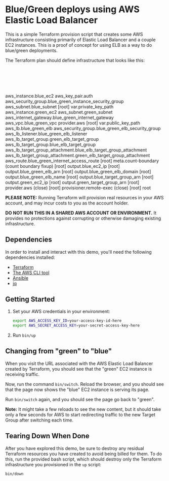 # Blue/Green deploys using AWS Elastic Load Balancer

This is a simple Terraform provision script that creates some AWS infrastructure
consisting primarily of Elastic Load Balancer and a couple EC2 instances. This
is a proof of concept for using ELB as a way to do blue/green deployments.

The Terraform plan should define infrastructure that looks like this:

<?xml version="1.0" encoding="UTF-8" standalone="no"?>
<!DOCTYPE svg PUBLIC "-//W3C//DTD SVG 1.1//EN"
 "http://www.w3.org/Graphics/SVG/1.1/DTD/svg11.dtd">
<!-- Generated by graphviz version 2.38.0 (20140413.2041)
 -->
<!-- Title: %3 Pages: 1 -->
<svg width="3592pt" height="476pt"
 viewBox="0.00 0.00 3592.18 476.00" xmlns="http://www.w3.org/2000/svg" xmlns:xlink="http://www.w3.org/1999/xlink">
<g id="graph0" class="graph" transform="scale(1 1) rotate(0) translate(4 472)">
<title>%3</title>
<polygon fill="white" stroke="none" points="-4,4 -4,-472 3588.18,-472 3588.18,4 -4,4"/>
<!-- [root] aws_instance.blue_ec2 -->
<g id="node1" class="node"><title>[root] aws_instance.blue_ec2</title>
<polygon fill="none" stroke="black" points="2694.93,-252 2550.58,-252 2550.58,-216 2694.93,-216 2694.93,-252"/>
<text text-anchor="middle" x="2622.75" y="-229.8" font-family="Times,serif" font-size="14.00">aws_instance.blue_ec2</text>
</g>
<!-- [root] aws_key_pair.auth -->
<g id="node4" class="node"><title>[root] aws_key_pair.auth</title>
<polygon fill="none" stroke="black" points="3012.84,-180 2892.66,-180 2892.66,-144 3012.84,-144 3012.84,-180"/>
<text text-anchor="middle" x="2952.75" y="-157.8" font-family="Times,serif" font-size="14.00">aws_key_pair.auth</text>
</g>
<!-- [root] aws_instance.blue_ec2&#45;&gt;[root] aws_key_pair.auth -->
<g id="edge1" class="edge"><title>[root] aws_instance.blue_ec2&#45;&gt;[root] aws_key_pair.auth</title>
<path fill="none" stroke="black" d="M2695.17,-217.766C2698.07,-217.167 2700.94,-216.577 2703.75,-216 2780.56,-200.261 2802.44,-197.93 2882.52,-180.228"/>
<polygon fill="black" stroke="black" points="2883.58,-183.578 2892.58,-177.991 2882.06,-176.745 2883.58,-183.578"/>
</g>
<!-- [root] aws_security_group.blue_green_instance_security_group -->
<g id="node13" class="node"><title>[root] aws_security_group.blue_green_instance_security_group</title>
<polygon fill="none" stroke="black" points="2875.05,-180 2536.46,-180 2536.46,-144 2875.05,-144 2875.05,-180"/>
<text text-anchor="middle" x="2705.75" y="-157.8" font-family="Times,serif" font-size="14.00">aws_security_group.blue_green_instance_security_group</text>
</g>
<!-- [root] aws_instance.blue_ec2&#45;&gt;[root] aws_security_group.blue_green_instance_security_group -->
<g id="edge2" class="edge"><title>[root] aws_instance.blue_ec2&#45;&gt;[root] aws_security_group.blue_green_instance_security_group</title>
<path fill="none" stroke="black" d="M2643.27,-215.697C2653.62,-206.965 2666.34,-196.24 2677.59,-186.75"/>
<polygon fill="black" stroke="black" points="2680.09,-189.227 2685.47,-180.104 2675.57,-183.876 2680.09,-189.227"/>
</g>
<!-- [root] aws_subnet.blue_subnet -->
<g id="node14" class="node"><title>[root] aws_subnet.blue_subnet</title>
<polygon fill="none" stroke="black" points="2109.23,-180 1956.27,-180 1956.27,-144 2109.23,-144 2109.23,-180"/>
<text text-anchor="middle" x="2032.75" y="-157.8" font-family="Times,serif" font-size="14.00">aws_subnet.blue_subnet</text>
</g>
<!-- [root] aws_instance.blue_ec2&#45;&gt;[root] aws_subnet.blue_subnet -->
<g id="edge3" class="edge"><title>[root] aws_instance.blue_ec2&#45;&gt;[root] aws_subnet.blue_subnet</title>
<path fill="none" stroke="black" d="M2550.57,-227.544C2454.33,-219.798 2278.54,-204.001 2119.14,-180.137"/>
<polygon fill="black" stroke="black" points="2119.56,-176.661 2109.15,-178.627 2118.52,-183.582 2119.56,-176.661"/>
</g>
<!-- [root] var.private_key_path -->
<g id="node18" class="node"><title>[root] var.private_key_path</title>
<ellipse fill="none" stroke="black" cx="2411.75" cy="-162" rx="106.725" ry="18"/>
<text text-anchor="middle" x="2411.75" y="-157.8" font-family="Times,serif" font-size="14.00">[root] var.private_key_path</text>
</g>
<!-- [root] aws_instance.blue_ec2&#45;&gt;[root] var.private_key_path -->
<g id="edge4" class="edge"><title>[root] aws_instance.blue_ec2&#45;&gt;[root] var.private_key_path</title>
<path fill="none" stroke="black" d="M2571.41,-215.966C2540.01,-205.55 2499.84,-192.222 2467.64,-181.541"/>
<polygon fill="black" stroke="black" points="2468.52,-178.145 2457.93,-178.318 2466.32,-184.789 2468.52,-178.145"/>
</g>
<!-- [root] aws_instance.green_ec2 -->
<g id="node2" class="node"><title>[root] aws_instance.green_ec2</title>
<polygon fill="none" stroke="black" points="2864.41,-252 2713.09,-252 2713.09,-216 2864.41,-216 2864.41,-252"/>
<text text-anchor="middle" x="2788.75" y="-229.8" font-family="Times,serif" font-size="14.00">aws_instance.green_ec2</text>
</g>
<!-- [root] aws_instance.green_ec2&#45;&gt;[root] aws_key_pair.auth -->
<g id="edge5" class="edge"><title>[root] aws_instance.green_ec2&#45;&gt;[root] aws_key_pair.auth</title>
<path fill="none" stroke="black" d="M2828.87,-215.876C2851.39,-206.264 2879.67,-194.193 2903.52,-184.013"/>
<polygon fill="black" stroke="black" points="2904.94,-187.213 2912.77,-180.068 2902.19,-180.775 2904.94,-187.213"/>
</g>
<!-- [root] aws_instance.green_ec2&#45;&gt;[root] aws_security_group.blue_green_instance_security_group -->
<g id="edge6" class="edge"><title>[root] aws_instance.green_ec2&#45;&gt;[root] aws_security_group.blue_green_instance_security_group</title>
<path fill="none" stroke="black" d="M2768.24,-215.697C2757.88,-206.965 2745.17,-196.24 2733.91,-186.75"/>
<polygon fill="black" stroke="black" points="2735.94,-183.876 2726.03,-180.104 2731.42,-189.227 2735.94,-183.876"/>
</g>
<!-- [root] aws_subnet.green_subnet -->
<g id="node15" class="node"><title>[root] aws_subnet.green_subnet</title>
<polygon fill="none" stroke="black" points="2286.72,-180 2126.79,-180 2126.79,-144 2286.72,-144 2286.72,-180"/>
<text text-anchor="middle" x="2206.75" y="-157.8" font-family="Times,serif" font-size="14.00">aws_subnet.green_subnet</text>
</g>
<!-- [root] aws_instance.green_ec2&#45;&gt;[root] aws_subnet.green_subnet -->
<g id="edge7" class="edge"><title>[root] aws_instance.green_ec2&#45;&gt;[root] aws_subnet.green_subnet</title>
<path fill="none" stroke="black" d="M2712.83,-217.386C2709.77,-216.893 2706.73,-216.428 2703.75,-216 2526.82,-190.579 2477.81,-204.58 2296.87,-180.066"/>
<polygon fill="black" stroke="black" points="2297.13,-176.569 2286.74,-178.673 2296.17,-183.503 2297.13,-176.569"/>
</g>
<!-- [root] aws_instance.green_ec2&#45;&gt;[root] var.private_key_path -->
<g id="edge8" class="edge"><title>[root] aws_instance.green_ec2&#45;&gt;[root] var.private_key_path</title>
<path fill="none" stroke="black" d="M2712.77,-217.733C2709.72,-217.143 2706.71,-216.564 2703.75,-216 2632.47,-202.403 2551.23,-187.724 2492.57,-177.27"/>
<polygon fill="black" stroke="black" points="2493.08,-173.806 2482.62,-175.499 2491.86,-180.697 2493.08,-173.806"/>
</g>
<!-- [root] aws_internet_gateway.blue_green_internet_gateway -->
<g id="node3" class="node"><title>[root] aws_internet_gateway.blue_green_internet_gateway</title>
<polygon fill="none" stroke="black" points="490.612,-252 180.896,-252 180.896,-216 490.612,-216 490.612,-252"/>
<text text-anchor="middle" x="335.754" y="-229.8" font-family="Times,serif" font-size="14.00">aws_internet_gateway.blue_green_internet_gateway</text>
</g>
<!-- [root] aws_vpc.blue_green_vpc -->
<g id="node16" class="node"><title>[root] aws_vpc.blue_green_vpc</title>
<polygon fill="none" stroke="black" points="1986.65,-108 1828.86,-108 1828.86,-72 1986.65,-72 1986.65,-108"/>
<text text-anchor="middle" x="1907.75" y="-85.8" font-family="Times,serif" font-size="14.00">aws_vpc.blue_green_vpc</text>
</g>
<!-- [root] aws_internet_gateway.blue_green_internet_gateway&#45;&gt;[root] aws_vpc.blue_green_vpc -->
<g id="edge9" class="edge"><title>[root] aws_internet_gateway.blue_green_internet_gateway&#45;&gt;[root] aws_vpc.blue_green_vpc</title>
<path fill="none" stroke="black" d="M490.483,-217.003C671.314,-198.504 979.605,-167.576 1244.75,-144 1449.97,-125.753 1691.18,-107.196 1818.53,-97.625"/>
<polygon fill="black" stroke="black" points="1818.91,-101.106 1828.62,-96.8674 1818.39,-94.1258 1818.91,-101.106"/>
</g>
<!-- [root] provider.aws -->
<g id="node17" class="node"><title>[root] provider.aws</title>
<polygon fill="none" stroke="black" points="2193.75,-36 2115.15,-18 2193.75,-3.55271e-15 2272.36,-18 2193.75,-36"/>
<text text-anchor="middle" x="2193.75" y="-13.8" font-family="Times,serif" font-size="14.00">provider.aws</text>
</g>
<!-- [root] aws_key_pair.auth&#45;&gt;[root] provider.aws -->
<g id="edge10" class="edge"><title>[root] aws_key_pair.auth&#45;&gt;[root] provider.aws</title>
<path fill="none" stroke="black" d="M2892.59,-145.944C2889.61,-145.27 2886.65,-144.618 2883.75,-144 2648.28,-93.7148 2364.8,-46.5182 2248.05,-27.6521"/>
<polygon fill="black" stroke="black" points="2248.37,-24.1585 2237.94,-26.022 2247.25,-31.0692 2248.37,-24.1585"/>
</g>
<!-- [root] var.public_key_path -->
<g id="node19" class="node"><title>[root] var.public_key_path</title>
<ellipse fill="none" stroke="black" cx="2952.75" cy="-90" rx="104.328" ry="18"/>
<text text-anchor="middle" x="2952.75" y="-85.8" font-family="Times,serif" font-size="14.00">[root] var.public_key_path</text>
</g>
<!-- [root] aws_key_pair.auth&#45;&gt;[root] var.public_key_path -->
<g id="edge11" class="edge"><title>[root] aws_key_pair.auth&#45;&gt;[root] var.public_key_path</title>
<path fill="none" stroke="black" d="M2952.75,-143.697C2952.75,-135.983 2952.75,-126.712 2952.75,-118.112"/>
<polygon fill="black" stroke="black" points="2956.25,-118.104 2952.75,-108.104 2949.25,-118.104 2956.25,-118.104"/>
</g>
<!-- [root] aws_lb.blue_green_elb -->
<g id="node5" class="node"><title>[root] aws_lb.blue_green_elb</title>
<polygon fill="none" stroke="black" points="2192.71,-252 2046.79,-252 2046.79,-216 2192.71,-216 2192.71,-252"/>
<text text-anchor="middle" x="2119.75" y="-229.8" font-family="Times,serif" font-size="14.00">aws_lb.blue_green_elb</text>
</g>
<!-- [root] aws_security_group.blue_green_elb_security_group -->
<g id="node12" class="node"><title>[root] aws_security_group.blue_green_elb_security_group</title>
<polygon fill="none" stroke="black" points="1938.28,-180 1629.23,-180 1629.23,-144 1938.28,-144 1938.28,-180"/>
<text text-anchor="middle" x="1783.75" y="-157.8" font-family="Times,serif" font-size="14.00">aws_security_group.blue_green_elb_security_group</text>
</g>
<!-- [root] aws_lb.blue_green_elb&#45;&gt;[root] aws_security_group.blue_green_elb_security_group -->
<g id="edge12" class="edge"><title>[root] aws_lb.blue_green_elb&#45;&gt;[root] aws_security_group.blue_green_elb_security_group</title>
<path fill="none" stroke="black" d="M2046.85,-217.811C1996.52,-207.325 1929.21,-193.303 1875.27,-182.066"/>
<polygon fill="black" stroke="black" points="1875.87,-178.615 1865.36,-180.002 1874.44,-185.468 1875.87,-178.615"/>
</g>
<!-- [root] aws_lb.blue_green_elb&#45;&gt;[root] aws_subnet.blue_subnet -->
<g id="edge13" class="edge"><title>[root] aws_lb.blue_green_elb&#45;&gt;[root] aws_subnet.blue_subnet</title>
<path fill="none" stroke="black" d="M2098.25,-215.697C2087.29,-206.881 2073.81,-196.032 2061.93,-186.474"/>
<polygon fill="black" stroke="black" points="2064,-183.646 2054.01,-180.104 2059.61,-189.1 2064,-183.646"/>
</g>
<!-- [root] aws_lb.blue_green_elb&#45;&gt;[root] aws_subnet.green_subnet -->
<g id="edge14" class="edge"><title>[root] aws_lb.blue_green_elb&#45;&gt;[root] aws_subnet.green_subnet</title>
<path fill="none" stroke="black" d="M2141.26,-215.697C2152.22,-206.881 2165.7,-196.032 2177.58,-186.474"/>
<polygon fill="black" stroke="black" points="2179.9,-189.1 2185.5,-180.104 2175.51,-183.646 2179.9,-189.1"/>
</g>
<!-- [root] aws_lb_listener.blue_green_elb_listener -->
<g id="node6" class="node"><title>[root] aws_lb_listener.blue_green_elb_listener</title>
<polygon fill="none" stroke="black" points="1541.36,-324 1300.15,-324 1300.15,-288 1541.36,-288 1541.36,-324"/>
<text text-anchor="middle" x="1420.75" y="-301.8" font-family="Times,serif" font-size="14.00">aws_lb_listener.blue_green_elb_listener</text>
</g>
<!-- [root] aws_lb_listener.blue_green_elb_listener&#45;&gt;[root] aws_lb.blue_green_elb -->
<g id="edge15" class="edge"><title>[root] aws_lb_listener.blue_green_elb_listener&#45;&gt;[root] aws_lb.blue_green_elb</title>
<path fill="none" stroke="black" d="M1541.59,-288.933C1544.34,-288.614 1547.06,-288.303 1549.75,-288 1722.63,-268.579 1925.57,-250.939 2036.65,-241.723"/>
<polygon fill="black" stroke="black" points="2037.1,-245.198 2046.78,-240.885 2036.53,-238.221 2037.1,-245.198"/>
</g>
<!-- [root] aws_lb_target_group.green_elb_target_group -->
<g id="node8" class="node"><title>[root] aws_lb_target_group.green_elb_target_group</title>
<polygon fill="none" stroke="black" points="1601.18,-252 1330.33,-252 1330.33,-216 1601.18,-216 1601.18,-252"/>
<text text-anchor="middle" x="1465.75" y="-229.8" font-family="Times,serif" font-size="14.00">aws_lb_target_group.green_elb_target_group</text>
</g>
<!-- [root] aws_lb_listener.blue_green_elb_listener&#45;&gt;[root] aws_lb_target_group.green_elb_target_group -->
<g id="edge16" class="edge"><title>[root] aws_lb_listener.blue_green_elb_listener&#45;&gt;[root] aws_lb_target_group.green_elb_target_group</title>
<path fill="none" stroke="black" d="M1431.88,-287.697C1437.11,-279.559 1443.45,-269.689 1449.23,-260.701"/>
<polygon fill="black" stroke="black" points="1452.29,-262.409 1454.76,-252.104 1446.41,-258.623 1452.29,-262.409"/>
</g>
<!-- [root] aws_lb_target_group.blue_elb_target_group -->
<g id="node7" class="node"><title>[root] aws_lb_target_group.blue_elb_target_group</title>
<polygon fill="none" stroke="black" points="973.693,-252 709.814,-252 709.814,-216 973.693,-216 973.693,-252"/>
<text text-anchor="middle" x="841.754" y="-229.8" font-family="Times,serif" font-size="14.00">aws_lb_target_group.blue_elb_target_group</text>
</g>
<!-- [root] aws_lb_target_group.blue_elb_target_group&#45;&gt;[root] aws_vpc.blue_green_vpc -->
<g id="edge17" class="edge"><title>[root] aws_lb_target_group.blue_elb_target_group&#45;&gt;[root] aws_vpc.blue_green_vpc</title>
<path fill="none" stroke="black" d="M969.544,-215.977C1188.34,-186.831 1629.37,-128.082 1818.41,-102.901"/>
<polygon fill="black" stroke="black" points="1819.14,-106.335 1828.59,-101.545 1818.22,-99.3964 1819.14,-106.335"/>
</g>
<!-- [root] aws_lb_target_group.green_elb_target_group&#45;&gt;[root] aws_vpc.blue_green_vpc -->
<g id="edge18" class="edge"><title>[root] aws_lb_target_group.green_elb_target_group&#45;&gt;[root] aws_vpc.blue_green_vpc</title>
<path fill="none" stroke="black" d="M1489.28,-215.94C1518.44,-195.637 1570.35,-162.202 1619.75,-144 1684.11,-120.289 1760.61,-106.85 1818.59,-99.4418"/>
<polygon fill="black" stroke="black" points="1819.33,-102.877 1828.83,-98.1717 1818.47,-95.9298 1819.33,-102.877"/>
</g>
<!-- [root] aws_lb_target_group_attachment.blue_elb_target_group_attachment -->
<g id="node9" class="node"><title>[root] aws_lb_target_group_attachment.blue_elb_target_group_attachment</title>
<polygon fill="none" stroke="black" points="686.022,-324 285.486,-324 285.486,-288 686.022,-288 686.022,-324"/>
<text text-anchor="middle" x="485.754" y="-301.8" font-family="Times,serif" font-size="14.00">aws_lb_target_group_attachment.blue_elb_target_group_attachment</text>
</g>
<!-- [root] aws_lb_target_group_attachment.blue_elb_target_group_attachment&#45;&gt;[root] aws_instance.blue_ec2 -->
<g id="edge19" class="edge"><title>[root] aws_lb_target_group_attachment.blue_elb_target_group_attachment&#45;&gt;[root] aws_instance.blue_ec2</title>
<path fill="none" stroke="black" d="M686.243,-288.464C689.098,-288.303 691.936,-288.148 694.754,-288 1363.8,-252.828 1532.13,-273.516 2201.75,-252 2319.43,-248.219 2455.56,-242.472 2540.42,-238.726"/>
<polygon fill="black" stroke="black" points="2540.67,-242.218 2550.51,-238.28 2540.36,-235.225 2540.67,-242.218"/>
</g>
<!-- [root] aws_lb_target_group_attachment.blue_elb_target_group_attachment&#45;&gt;[root] aws_lb_target_group.blue_elb_target_group -->
<g id="edge20" class="edge"><title>[root] aws_lb_target_group_attachment.blue_elb_target_group_attachment&#45;&gt;[root] aws_lb_target_group.blue_elb_target_group</title>
<path fill="none" stroke="black" d="M572.386,-287.966C624.603,-277.698 691.212,-264.601 745.129,-253.999"/>
<polygon fill="black" stroke="black" points="745.905,-257.414 755.042,-252.05 744.555,-250.545 745.905,-257.414"/>
</g>
<!-- [root] aws_lb_target_group_attachment.green_elb_target_group_attachment -->
<g id="node10" class="node"><title>[root] aws_lb_target_group_attachment.green_elb_target_group_attachment</title>
<polygon fill="none" stroke="black" points="1966.51,-324 1559,-324 1559,-288 1966.51,-288 1966.51,-324"/>
<text text-anchor="middle" x="1762.75" y="-301.8" font-family="Times,serif" font-size="14.00">aws_lb_target_group_attachment.green_elb_target_group_attachment</text>
</g>
<!-- [root] aws_lb_target_group_attachment.green_elb_target_group_attachment&#45;&gt;[root] aws_instance.green_ec2 -->
<g id="edge21" class="edge"><title>[root] aws_lb_target_group_attachment.green_elb_target_group_attachment&#45;&gt;[root] aws_instance.green_ec2</title>
<path fill="none" stroke="black" d="M1966.52,-288.606C1969.62,-288.4 1972.7,-288.197 1975.75,-288 2295.72,-267.325 2380.53,-291.372 2702.75,-252.004"/>
<polygon fill="black" stroke="black" points="2703.35,-255.458 2712.84,-250.76 2702.49,-248.51 2703.35,-255.458"/>
</g>
<!-- [root] aws_lb_target_group_attachment.green_elb_target_group_attachment&#45;&gt;[root] aws_lb_target_group.green_elb_target_group -->
<g id="edge22" class="edge"><title>[root] aws_lb_target_group_attachment.green_elb_target_group_attachment&#45;&gt;[root] aws_lb_target_group.green_elb_target_group</title>
<path fill="none" stroke="black" d="M1690.48,-287.966C1647.46,-277.826 1592.73,-264.927 1548.05,-254.396"/>
<polygon fill="black" stroke="black" points="1548.63,-250.938 1538.09,-252.05 1547.03,-257.751 1548.63,-250.938"/>
</g>
<!-- [root] aws_route.blue_green_internet_access_route -->
<g id="node11" class="node"><title>[root] aws_route.blue_green_internet_access_route</title>
<polygon fill="none" stroke="black" points="267.262,-324 0.245642,-324 0.245642,-288 267.262,-288 267.262,-324"/>
<text text-anchor="middle" x="133.754" y="-301.8" font-family="Times,serif" font-size="14.00">aws_route.blue_green_internet_access_route</text>
</g>
<!-- [root] aws_route.blue_green_internet_access_route&#45;&gt;[root] aws_internet_gateway.blue_green_internet_gateway -->
<g id="edge23" class="edge"><title>[root] aws_route.blue_green_internet_access_route&#45;&gt;[root] aws_internet_gateway.blue_green_internet_gateway</title>
<path fill="none" stroke="black" d="M182.91,-287.966C211.257,-278.142 247.079,-265.729 276.917,-255.389"/>
<polygon fill="black" stroke="black" points="278.074,-258.692 286.377,-252.111 275.782,-252.078 278.074,-258.692"/>
</g>
<!-- [root] aws_security_group.blue_green_elb_security_group&#45;&gt;[root] aws_vpc.blue_green_vpc -->
<g id="edge24" class="edge"><title>[root] aws_security_group.blue_green_elb_security_group&#45;&gt;[root] aws_vpc.blue_green_vpc</title>
<path fill="none" stroke="black" d="M1814.09,-143.876C1830.45,-134.639 1850.84,-123.131 1868.41,-113.212"/>
<polygon fill="black" stroke="black" points="1870.32,-116.154 1877.3,-108.19 1866.87,-110.058 1870.32,-116.154"/>
</g>
<!-- [root] aws_security_group.blue_green_instance_security_group&#45;&gt;[root] aws_vpc.blue_green_vpc -->
<g id="edge25" class="edge"><title>[root] aws_security_group.blue_green_instance_security_group&#45;&gt;[root] aws_vpc.blue_green_vpc</title>
<path fill="none" stroke="black" d="M2536.17,-144.765C2533.34,-144.507 2530.54,-144.252 2527.75,-144 2339.05,-126.924 2117.9,-108.369 1997.33,-98.3765"/>
<polygon fill="black" stroke="black" points="1997.31,-94.8623 1987.05,-97.5249 1996.73,-101.838 1997.31,-94.8623"/>
</g>
<!-- [root] aws_subnet.blue_subnet&#45;&gt;[root] aws_vpc.blue_green_vpc -->
<g id="edge26" class="edge"><title>[root] aws_subnet.blue_subnet&#45;&gt;[root] aws_vpc.blue_green_vpc</title>
<path fill="none" stroke="black" d="M2002.18,-143.876C1985.68,-134.639 1965.13,-123.131 1947.42,-113.212"/>
<polygon fill="black" stroke="black" points="1948.89,-110.022 1938.45,-108.19 1945.46,-116.13 1948.89,-110.022"/>
</g>
<!-- [root] aws_subnet.green_subnet&#45;&gt;[root] aws_vpc.blue_green_vpc -->
<g id="edge27" class="edge"><title>[root] aws_subnet.green_subnet&#45;&gt;[root] aws_vpc.blue_green_vpc</title>
<path fill="none" stroke="black" d="M2133.99,-143.966C2090.59,-133.805 2035.35,-120.872 1990.32,-110.33"/>
<polygon fill="black" stroke="black" points="1991.12,-106.922 1980.58,-108.05 1989.52,-113.737 1991.12,-106.922"/>
</g>
<!-- [root] aws_vpc.blue_green_vpc&#45;&gt;[root] provider.aws -->
<g id="edge28" class="edge"><title>[root] aws_vpc.blue_green_vpc&#45;&gt;[root] provider.aws</title>
<path fill="none" stroke="black" d="M1977.35,-71.9656C2030.23,-59.0231 2101.48,-41.5838 2147.52,-30.3151"/>
<polygon fill="black" stroke="black" points="2148.64,-33.646 2157.52,-27.8689 2146.97,-26.8467 2148.64,-33.646"/>
</g>
<!-- [root] meta.count&#45;boundary (count boundary fixup) -->
<g id="node20" class="node"><title>[root] meta.count&#45;boundary (count boundary fixup)</title>
<ellipse fill="none" stroke="black" cx="1762.75" cy="-378" rx="191.693" ry="18"/>
<text text-anchor="middle" x="1762.75" y="-373.8" font-family="Times,serif" font-size="14.00">[root] meta.count&#45;boundary (count boundary fixup)</text>
</g>
<!-- [root] meta.count&#45;boundary (count boundary fixup)&#45;&gt;[root] aws_lb_listener.blue_green_elb_listener -->
<g id="edge29" class="edge"><title>[root] meta.count&#45;boundary (count boundary fixup)&#45;&gt;[root] aws_lb_listener.blue_green_elb_listener</title>
<path fill="none" stroke="black" d="M1686.85,-361.465C1635.81,-351.018 1568.2,-337.18 1513.9,-326.066"/>
<polygon fill="black" stroke="black" points="1514.43,-322.6 1503.93,-324.024 1513.02,-329.458 1514.43,-322.6"/>
</g>
<!-- [root] meta.count&#45;boundary (count boundary fixup)&#45;&gt;[root] aws_lb_target_group_attachment.blue_elb_target_group_attachment -->
<g id="edge30" class="edge"><title>[root] meta.count&#45;boundary (count boundary fixup)&#45;&gt;[root] aws_lb_target_group_attachment.blue_elb_target_group_attachment</title>
<path fill="none" stroke="black" d="M1621.4,-365.812C1592.42,-363.714 1562.11,-361.66 1533.75,-360 1164.53,-338.379 1068.99,-346.974 696.502,-324.094"/>
<polygon fill="black" stroke="black" points="696.444,-320.584 686.247,-323.461 696.012,-327.571 696.444,-320.584"/>
</g>
<!-- [root] meta.count&#45;boundary (count boundary fixup)&#45;&gt;[root] aws_lb_target_group_attachment.green_elb_target_group_attachment -->
<g id="edge31" class="edge"><title>[root] meta.count&#45;boundary (count boundary fixup)&#45;&gt;[root] aws_lb_target_group_attachment.green_elb_target_group_attachment</title>
<path fill="none" stroke="black" d="M1762.75,-359.697C1762.75,-351.983 1762.75,-342.712 1762.75,-334.112"/>
<polygon fill="black" stroke="black" points="1766.25,-334.104 1762.75,-324.104 1759.25,-334.104 1766.25,-334.104"/>
</g>
<!-- [root] meta.count&#45;boundary (count boundary fixup)&#45;&gt;[root] aws_route.blue_green_internet_access_route -->
<g id="edge32" class="edge"><title>[root] meta.count&#45;boundary (count boundary fixup)&#45;&gt;[root] aws_route.blue_green_internet_access_route</title>
<path fill="none" stroke="black" d="M1623.25,-365.627C1593.71,-363.505 1562.72,-361.489 1533.75,-360 979.002,-331.48 835.884,-364.621 277.637,-324.016"/>
<polygon fill="black" stroke="black" points="277.534,-320.499 267.305,-323.26 277.023,-327.481 277.534,-320.499"/>
</g>
<!-- [root] output.blue_ec2_ip -->
<g id="node21" class="node"><title>[root] output.blue_ec2_ip</title>
<ellipse fill="none" stroke="black" cx="2949.75" cy="-306" rx="100.469" ry="18"/>
<text text-anchor="middle" x="2949.75" y="-301.8" font-family="Times,serif" font-size="14.00">[root] output.blue_ec2_ip</text>
</g>
<!-- [root] meta.count&#45;boundary (count boundary fixup)&#45;&gt;[root] output.blue_ec2_ip -->
<g id="edge33" class="edge"><title>[root] meta.count&#45;boundary (count boundary fixup)&#45;&gt;[root] output.blue_ec2_ip</title>
<path fill="none" stroke="black" d="M1949.2,-373.804C2164.47,-368.73 2528.99,-355.886 2840.75,-324 2850.23,-323.031 2860.13,-321.797 2869.95,-320.438"/>
<polygon fill="black" stroke="black" points="2870.72,-323.863 2880.12,-318.981 2869.72,-316.934 2870.72,-323.863"/>
</g>
<!-- [root] output.blue_green_elb_arn -->
<g id="node22" class="node"><title>[root] output.blue_green_elb_arn</title>
<ellipse fill="none" stroke="black" cx="2400.75" cy="-306" rx="127.48" ry="18"/>
<text text-anchor="middle" x="2400.75" y="-301.8" font-family="Times,serif" font-size="14.00">[root] output.blue_green_elb_arn</text>
</g>
<!-- [root] meta.count&#45;boundary (count boundary fixup)&#45;&gt;[root] output.blue_green_elb_arn -->
<g id="edge34" class="edge"><title>[root] meta.count&#45;boundary (count boundary fixup)&#45;&gt;[root] output.blue_green_elb_arn</title>
<path fill="none" stroke="black" d="M1888.16,-364.368C1989.54,-354.003 2135.91,-338.693 2263.75,-324 2275.29,-322.675 2287.36,-321.242 2299.36,-319.79"/>
<polygon fill="black" stroke="black" points="2299.9,-323.251 2309.4,-318.569 2299.05,-316.302 2299.9,-323.251"/>
</g>
<!-- [root] output.blue_green_elb_domain -->
<g id="node23" class="node"><title>[root] output.blue_green_elb_domain</title>
<ellipse fill="none" stroke="black" cx="2688.75" cy="-306" rx="142.949" ry="18"/>
<text text-anchor="middle" x="2688.75" y="-301.8" font-family="Times,serif" font-size="14.00">[root] output.blue_green_elb_domain</text>
</g>
<!-- [root] meta.count&#45;boundary (count boundary fixup)&#45;&gt;[root] output.blue_green_elb_domain -->
<g id="edge35" class="edge"><title>[root] meta.count&#45;boundary (count boundary fixup)&#45;&gt;[root] output.blue_green_elb_domain</title>
<path fill="none" stroke="black" d="M1922.64,-368.065C2079.26,-358.837 2324.64,-343.115 2536.75,-324 2550.16,-322.792 2564.22,-321.395 2578.14,-319.933"/>
<polygon fill="black" stroke="black" points="2578.68,-323.396 2588.25,-318.858 2577.93,-316.435 2578.68,-323.396"/>
</g>
<!-- [root] output.blue_green_elb_name -->
<g id="node24" class="node"><title>[root] output.blue_green_elb_name</title>
<ellipse fill="none" stroke="black" cx="2119.75" cy="-306" rx="135.198" ry="18"/>
<text text-anchor="middle" x="2119.75" y="-301.8" font-family="Times,serif" font-size="14.00">[root] output.blue_green_elb_name</text>
</g>
<!-- [root] meta.count&#45;boundary (count boundary fixup)&#45;&gt;[root] output.blue_green_elb_name -->
<g id="edge36" class="edge"><title>[root] meta.count&#45;boundary (count boundary fixup)&#45;&gt;[root] output.blue_green_elb_name</title>
<path fill="none" stroke="black" d="M1841.54,-361.552C1899.58,-350.171 1978.33,-334.731 2037.23,-323.182"/>
<polygon fill="black" stroke="black" points="2038.1,-326.577 2047.24,-321.218 2036.76,-319.707 2038.1,-326.577"/>
</g>
<!-- [root] output.blue_target_group_arn -->
<g id="node25" class="node"><title>[root] output.blue_target_group_arn</title>
<ellipse fill="none" stroke="black" cx="841.754" cy="-306" rx="137.81" ry="18"/>
<text text-anchor="middle" x="841.754" y="-301.8" font-family="Times,serif" font-size="14.00">[root] output.blue_target_group_arn</text>
</g>
<!-- [root] meta.count&#45;boundary (count boundary fixup)&#45;&gt;[root] output.blue_target_group_arn -->
<g id="edge37" class="edge"><title>[root] meta.count&#45;boundary (count boundary fixup)&#45;&gt;[root] output.blue_target_group_arn</title>
<path fill="none" stroke="black" d="M1618.62,-366.12C1590.48,-364.047 1561.19,-361.925 1533.75,-360 1291.6,-343.014 1230.51,-345.95 988.754,-324 975.807,-322.824 962.235,-321.45 948.791,-320"/>
<polygon fill="black" stroke="black" points="948.869,-316.488 938.548,-318.879 948.108,-323.446 948.869,-316.488"/>
</g>
<!-- [root] output.green_ec2_ip -->
<g id="node26" class="node"><title>[root] output.green_ec2_ip</title>
<ellipse fill="none" stroke="black" cx="3172.75" cy="-306" rx="104.796" ry="18"/>
<text text-anchor="middle" x="3172.75" y="-301.8" font-family="Times,serif" font-size="14.00">[root] output.green_ec2_ip</text>
</g>
<!-- [root] meta.count&#45;boundary (count boundary fixup)&#45;&gt;[root] output.green_ec2_ip -->
<g id="edge38" class="edge"><title>[root] meta.count&#45;boundary (count boundary fixup)&#45;&gt;[root] output.green_ec2_ip</title>
<path fill="none" stroke="black" d="M1952.87,-375.592C2205.85,-372.262 2666.85,-361.126 3058.75,-324 3068.94,-323.035 3079.61,-321.776 3090.16,-320.381"/>
<polygon fill="black" stroke="black" points="3090.79,-323.828 3100.22,-319.006 3089.84,-316.892 3090.79,-323.828"/>
</g>
<!-- [root] output.green_target_group_arn -->
<g id="node27" class="node"><title>[root] output.green_target_group_arn</title>
<ellipse fill="none" stroke="black" cx="1139.75" cy="-306" rx="142.136" ry="18"/>
<text text-anchor="middle" x="1139.75" y="-301.8" font-family="Times,serif" font-size="14.00">[root] output.green_target_group_arn</text>
</g>
<!-- [root] meta.count&#45;boundary (count boundary fixup)&#45;&gt;[root] output.green_target_group_arn -->
<g id="edge39" class="edge"><title>[root] meta.count&#45;boundary (count boundary fixup)&#45;&gt;[root] output.green_target_group_arn</title>
<path fill="none" stroke="black" d="M1644.91,-363.778C1549.43,-353.061 1411.42,-337.567 1290.75,-324 1278.22,-322.591 1265.1,-321.115 1252.05,-319.646"/>
<polygon fill="black" stroke="black" points="1252.43,-316.167 1242.1,-318.526 1251.64,-323.123 1252.43,-316.167"/>
</g>
<!-- [root] output.blue_ec2_ip&#45;&gt;[root] aws_instance.blue_ec2 -->
<g id="edge40" class="edge"><title>[root] output.blue_ec2_ip&#45;&gt;[root] aws_instance.blue_ec2</title>
<path fill="none" stroke="black" d="M2887.86,-291.751C2836.07,-280.665 2761.75,-264.754 2704.97,-252.599"/>
<polygon fill="black" stroke="black" points="2705.45,-249.123 2694.94,-250.452 2703.98,-255.968 2705.45,-249.123"/>
</g>
<!-- [root] output.blue_green_elb_arn&#45;&gt;[root] aws_lb.blue_green_elb -->
<g id="edge41" class="edge"><title>[root] output.blue_green_elb_arn&#45;&gt;[root] aws_lb.blue_green_elb</title>
<path fill="none" stroke="black" d="M2340.82,-290.069C2299.15,-279.688 2243.19,-265.75 2198.01,-254.494"/>
<polygon fill="black" stroke="black" points="2198.79,-251.083 2188.25,-252.062 2197.1,-257.875 2198.79,-251.083"/>
</g>
<!-- [root] output.blue_green_elb_domain&#45;&gt;[root] aws_lb.blue_green_elb -->
<g id="edge42" class="edge"><title>[root] output.blue_green_elb_domain&#45;&gt;[root] aws_lb.blue_green_elb</title>
<path fill="none" stroke="black" d="M2590.62,-292.927C2481.09,-279.452 2305.76,-257.882 2202.78,-245.214"/>
<polygon fill="black" stroke="black" points="2203.09,-241.725 2192.73,-243.978 2202.23,-248.673 2203.09,-241.725"/>
</g>
<!-- [root] output.blue_green_elb_name&#45;&gt;[root] aws_lb.blue_green_elb -->
<g id="edge43" class="edge"><title>[root] output.blue_green_elb_name&#45;&gt;[root] aws_lb.blue_green_elb</title>
<path fill="none" stroke="black" d="M2119.75,-287.697C2119.75,-279.983 2119.75,-270.712 2119.75,-262.112"/>
<polygon fill="black" stroke="black" points="2123.25,-262.104 2119.75,-252.104 2116.25,-262.104 2123.25,-262.104"/>
</g>
<!-- [root] output.blue_target_group_arn&#45;&gt;[root] aws_lb_target_group.blue_elb_target_group -->
<g id="edge44" class="edge"><title>[root] output.blue_target_group_arn&#45;&gt;[root] aws_lb_target_group.blue_elb_target_group</title>
<path fill="none" stroke="black" d="M841.754,-287.697C841.754,-279.983 841.754,-270.712 841.754,-262.112"/>
<polygon fill="black" stroke="black" points="845.254,-262.104 841.754,-252.104 838.254,-262.104 845.254,-262.104"/>
</g>
<!-- [root] output.green_ec2_ip&#45;&gt;[root] aws_instance.green_ec2 -->
<g id="edge45" class="edge"><title>[root] output.green_ec2_ip&#45;&gt;[root] aws_instance.green_ec2</title>
<path fill="none" stroke="black" d="M3103.66,-292.405C3039.45,-280.699 2943.59,-263.226 2874.52,-250.634"/>
<polygon fill="black" stroke="black" points="2874.99,-247.163 2864.53,-248.813 2873.74,-254.049 2874.99,-247.163"/>
</g>
<!-- [root] output.green_target_group_arn&#45;&gt;[root] aws_lb_target_group.green_elb_target_group -->
<g id="edge46" class="edge"><title>[root] output.green_target_group_arn&#45;&gt;[root] aws_lb_target_group.green_elb_target_group</title>
<path fill="none" stroke="black" d="M1208.49,-290.24C1257.37,-279.746 1323.47,-265.552 1376.43,-254.18"/>
<polygon fill="black" stroke="black" points="1377.46,-257.539 1386.5,-252.018 1375.99,-250.695 1377.46,-257.539"/>
</g>
<!-- [root] provider.aws (close) -->
<g id="node28" class="node"><title>[root] provider.aws (close)</title>
<ellipse fill="none" stroke="black" cx="1420.75" cy="-378" rx="104.328" ry="18"/>
<text text-anchor="middle" x="1420.75" y="-373.8" font-family="Times,serif" font-size="14.00">[root] provider.aws (close)</text>
</g>
<!-- [root] provider.aws (close)&#45;&gt;[root] aws_lb_listener.blue_green_elb_listener -->
<g id="edge47" class="edge"><title>[root] provider.aws (close)&#45;&gt;[root] aws_lb_listener.blue_green_elb_listener</title>
<path fill="none" stroke="black" d="M1420.75,-359.697C1420.75,-351.983 1420.75,-342.712 1420.75,-334.112"/>
<polygon fill="black" stroke="black" points="1424.25,-334.104 1420.75,-324.104 1417.25,-334.104 1424.25,-334.104"/>
</g>
<!-- [root] provider.aws (close)&#45;&gt;[root] aws_lb_target_group_attachment.blue_elb_target_group_attachment -->
<g id="edge48" class="edge"><title>[root] provider.aws (close)&#45;&gt;[root] aws_lb_target_group_attachment.blue_elb_target_group_attachment</title>
<path fill="none" stroke="black" d="M1326.18,-370.347C1189.56,-360.68 928.761,-342.016 696.256,-324.113"/>
<polygon fill="black" stroke="black" points="696.495,-320.621 686.255,-323.342 695.956,-327.6 696.495,-320.621"/>
</g>
<!-- [root] provider.aws (close)&#45;&gt;[root] aws_lb_target_group_attachment.green_elb_target_group_attachment -->
<g id="edge49" class="edge"><title>[root] provider.aws (close)&#45;&gt;[root] aws_lb_target_group_attachment.green_elb_target_group_attachment</title>
<path fill="none" stroke="black" d="M1485.08,-363.834C1537.12,-353.182 1611.1,-338.04 1669.62,-326.063"/>
<polygon fill="black" stroke="black" points="1670.52,-329.452 1679.61,-324.017 1669.11,-322.594 1670.52,-329.452"/>
</g>
<!-- [root] provider.aws (close)&#45;&gt;[root] aws_route.blue_green_internet_access_route -->
<g id="edge50" class="edge"><title>[root] provider.aws (close)&#45;&gt;[root] aws_route.blue_green_internet_access_route</title>
<path fill="none" stroke="black" d="M1318.05,-374.721C1119.28,-369.768 667.974,-355.871 277.396,-324.013"/>
<polygon fill="black" stroke="black" points="277.564,-320.515 267.311,-323.185 276.991,-327.491 277.564,-320.515"/>
</g>
<!-- [root] provisioner.remote&#45;exec (close) -->
<g id="node29" class="node"><title>[root] provisioner.remote&#45;exec (close)</title>
<ellipse fill="none" stroke="black" cx="3439.75" cy="-306" rx="144.351" ry="18"/>
<text text-anchor="middle" x="3439.75" y="-301.8" font-family="Times,serif" font-size="14.00">[root] provisioner.remote&#45;exec (close)</text>
</g>
<!-- [root] provisioner.remote&#45;exec (close)&#45;&gt;[root] aws_instance.blue_ec2 -->
<g id="edge51" class="edge"><title>[root] provisioner.remote&#45;exec (close)&#45;&gt;[root] aws_instance.blue_ec2</title>
<path fill="none" stroke="black" d="M3339.01,-293.096C3321.6,-291.242 3303.66,-289.46 3286.75,-288 3031.4,-265.943 2962.76,-286.225 2705.12,-252.069"/>
<polygon fill="black" stroke="black" points="2705.46,-248.584 2695.09,-250.724 2704.53,-255.522 2705.46,-248.584"/>
</g>
<!-- [root] provisioner.remote&#45;exec (close)&#45;&gt;[root] aws_instance.green_ec2 -->
<g id="edge52" class="edge"><title>[root] provisioner.remote&#45;exec (close)&#45;&gt;[root] aws_instance.green_ec2</title>
<path fill="none" stroke="black" d="M3336.06,-293.413C3319.57,-291.589 3302.7,-289.734 3286.75,-288 3142.18,-272.275 2973.95,-254.474 2874.68,-244.022"/>
<polygon fill="black" stroke="black" points="2875.01,-240.538 2864.7,-242.972 2874.28,-247.5 2875.01,-240.538"/>
</g>
<!-- [root] root -->
<g id="node30" class="node"><title>[root] root</title>
<ellipse fill="none" stroke="black" cx="1762.75" cy="-450" rx="46.8976" ry="18"/>
<text text-anchor="middle" x="1762.75" y="-445.8" font-family="Times,serif" font-size="14.00">[root] root</text>
</g>
<!-- [root] root&#45;&gt;[root] meta.count&#45;boundary (count boundary fixup) -->
<g id="edge53" class="edge"><title>[root] root&#45;&gt;[root] meta.count&#45;boundary (count boundary fixup)</title>
<path fill="none" stroke="black" d="M1762.75,-431.697C1762.75,-423.983 1762.75,-414.712 1762.75,-406.112"/>
<polygon fill="black" stroke="black" points="1766.25,-406.104 1762.75,-396.104 1759.25,-406.104 1766.25,-406.104"/>
</g>
<!-- [root] root&#45;&gt;[root] provider.aws (close) -->
<g id="edge54" class="edge"><title>[root] root&#45;&gt;[root] provider.aws (close)</title>
<path fill="none" stroke="black" d="M1722.52,-440.764C1666.81,-429.363 1565.18,-408.561 1495.37,-394.273"/>
<polygon fill="black" stroke="black" points="1495.81,-390.791 1485.31,-392.214 1494.41,-397.648 1495.81,-390.791"/>
</g>
<!-- [root] root&#45;&gt;[root] provisioner.remote&#45;exec (close) -->
<g id="edge55" class="edge"><title>[root] root&#45;&gt;[root] provisioner.remote&#45;exec (close)</title>
<path fill="none" stroke="black" d="M1808.3,-445.746C1992.91,-432.455 2703.44,-380.317 3286.75,-324 3300.03,-322.719 3313.94,-321.291 3327.73,-319.823"/>
<polygon fill="black" stroke="black" points="3328.18,-323.295 3337.75,-318.748 3327.43,-316.335 3328.18,-323.295"/>
</g>
</g>
</svg>


**PLEASE NOTE:** Running Terraform will provision real resources in your AWS
account, and may incur costs to you as the account holder.

**DO NOT RUN THIS IN A SHARED AWS ACCOUNT OR ENVIRONMENT.** It provides no
protections against corrupting or otherwise damaging existing infrastructure. 

## Dependencies

In order to install and interact with this demo, you'll need the following
dependencies installed:

- [Terraform](https://www.terraform.io/downloads.html)
- [The AWS CLI tool](https://docs.aws.amazon.com/cli/latest/userguide/installing.html)
- [Ansible](https://docs.ansible.com/ansible/latest/installation_guide/intro_installation.html)
- [jq](https://stedolan.github.io/jq/) 

## Getting Started

<ol>
<li>Set your AWS credentials in your environment:

```bash
export AWS_ACCESS_KEY_ID=your-access-key-id-here
export AWS_SECRET_ACCESS_KEY=your-secret-access-key-here
```
</li>

<li>Run <code>bin/up</code></li>
</ol>

## Changing from "green" to "blue"

When you visit the URL associated with the AWS Elastic Load Balancer created by
Terraform, you should see that the "green" EC2 instance is receiving traffic.

Now, run the command `bin/switch`. Reload the browser, and you should see that
the page now shows the "blue" EC2 instance is serving its page.

Run `bin/switch` again, and you should see the page go back to "green".

**Note:** It might take a few reloads to see the new content, but it should take
only a few seconds for AWS to start redirecting traffic to the new Target Group
after switching each time.

## Tearing Down When Done

After you have explored this demo, be sure to destroy any residual Terraform
resources you have created to avoid being billed for them. To do this, run the
provided bash script, which should destroy only the Terraform infrastructure you
provisioned in the `up` script:

```bash
bin/down
``` 
